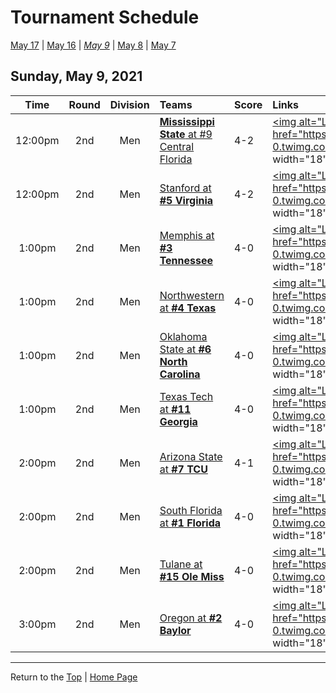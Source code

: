 <a name="top"></a>  

# Tournament Schedule  

[May 17](./05-17.md) &#124; [May 16](./05-16.md) &#124; *[May 9](./05-09.md)* &#124; [May 8](./05-08.md) &#124; [May 7](./05-07.md)  

## Sunday, May 9, 2021  

| **Time** | **Round** | **Division** | **Teams** | **Score** | **Links** |  
| :------: | :-------: | :----------: | :-------- | :-------- | :-------- |  
| 12:00pm  | 2nd       | Men          | [<b>Mississippi State</b> at #9 Central Florida](../ncaam/matches/R2_9-12_MSST_vs_UCF.md) | 4-2       | <a href="http://scores.tennisticker.de/usa/ustanc/conf/lp.html?lid=76" target="_blank"><img alt="Live Stats" href="https://abs-0.twimg.com/emoji/v2/svg/1f4ca.svg" width="18" height="18 /></a> |  
| 12:00pm  | 2nd       | Men          | [Stanford at <b>#5 Virginia</b>](../ncaam/matches/R2_17-20_STAN_vs_UVA.md) | 4-2       | <a href="http://stats.statbroadcast.com/broadcast/?id=350363" target="_blank"><img alt="Live Stats" href="https://abs-0.twimg.com/emoji/v2/svg/1f4ca.svg" width="18" height="18 /></a> |  
| 1:00pm   | 2nd       | Men          | [Memphis at <b>#3 Tennessee</b>](../ncaam/matches/R2_33-36_MEM_vs_TENN.md) | 4-0       | <a href="http://www.sidearmstats.com/utennessee/mten/" target="_blank"><img alt="Live Stats" href="https://abs-0.twimg.com/emoji/v2/svg/1f4ca.svg" width="18" height="18 /></a> |  
| 1:00pm   | 2nd       | Men          | [Northwestern at <b>#4 Texas</b>](../ncaam/matches/R2_29-32_NW_vs_TEX.md) | 4-0       | <a href="http://sidearmstats.com/texas/mtennis/xlive.htm" target="_blank"><img alt="Live Stats" href="https://abs-0.twimg.com/emoji/v2/svg/1f4ca.svg" width="18" height="18 /></a> |  
| 1:00pm   | 2nd       | Men          | [Oklahoma State at <b>#6 North Carolina</b>](../ncaam/matches/R2_45-48_OKST_vs_UNC.md) | 4-0       | <a href="http://stats.statbroadcast.com/statmonitr/?id=350570" target="_blank"><img alt="Live Stats" href="https://abs-0.twimg.com/emoji/v2/svg/1f4ca.svg" width="18" height="18 /></a> |  
| 1:00pm   | 2nd       | Men          | [Texas Tech at <b>#11 Georgia</b>](../ncaam/matches/R2_41-44_TTU_vs_UGA.md) | 4-0       | <a href="https://georgiadogs.com/sports/2017/6/17/sports-m-tennis-spec-rel-vid-stream-html.aspx" target="_blank"><img alt="Live Stats" href="https://abs-0.twimg.com/emoji/v2/svg/1f4ca.svg" width="18" height="18 /></a> |  
| 2:00pm   | 2nd       | Men          | [Arizona State at <b>#7 TCU</b>](../ncaam/matches/R2_49-52_AZST_vs_TCU.md) | 4-1       | <a href="https://www.sidearmstats.com/tcu/mten/xlive.htm" target="_blank"><img alt="Live Stats" href="https://abs-0.twimg.com/emoji/v2/svg/1f4ca.svg" width="18" height="18 /></a> |  
| 2:00pm   | 2nd       | Men          | [South Florida at <b>#1 Florida</b>](../ncaam/matches/R2_1-4_USF_vs_FLA.md) | 4-0       | <a href="https://sidearmstats.com/florida/mten/" target="_blank"><img alt="Live Stats" href="https://abs-0.twimg.com/emoji/v2/svg/1f4ca.svg" width="18" height="18 /></a> |  
| 2:00pm   | 2nd       | Men          | [Tulane at <b>#15 Ole Miss</b>](../ncaam/matches/R2_57-60_TULN_vs_MISS.md) | 4-0       | <a href="http://stats.statbroadcast.com/statmonitr/?id=350592" target="_blank"><img alt="Live Stats" href="https://abs-0.twimg.com/emoji/v2/svg/1f4ca.svg" width="18" height="18 /></a> |  
| 3:00pm   | 2nd       | Men          | [Oregon at <b>#2 Baylor</b>](../ncaam/matches/R2_61-64_ORE_vs_BAY.md) | 4-0       | <a href="http://www.sidearmstats.com/baylor/mten/" target="_blank"><img alt="Live Stats" href="https://abs-0.twimg.com/emoji/v2/svg/1f4ca.svg" width="18" height="18 /></a> |  

------

Return to the [Top](#top) &#124; [Home Page](../../index.md)